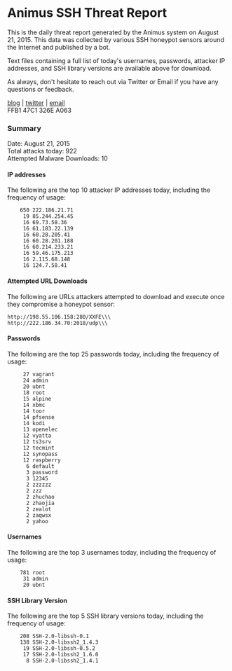# Animus SSH Threat Report

This is the daily threat report generated by the Animus system on August 21, 2015. This data was collected by various SSH honeypot sensors around the Internet and published by a bot.  

Text files containing a full list of today's usernames, passwords, attacker IP addresses, and SSH library versions are available above for download.  

As always, don't hesitate to reach out via Twitter or Email if you have any questions or feedback.  

[blog](http://morris.guru) | [twitter](https://twitter.com/andrew___morris) | [email](mailto:andrew@morris.guru)  
FFB1 47C1 326E A063  

### Summary

Date: August 21, 2015  
Total attacks today: 922  
Attempted Malware Downloads: 10 

#### IP addresses
The following are the top 10 attacker IP addresses today, including the frequency of usage:
```
    650 222.186.21.71
     19 85.244.254.45
     16 69.73.58.36
     16 61.183.22.139
     16 60.28.205.41
     16 60.28.201.188
     16 60.214.233.21
     16 59.46.175.213
     16 2.115.68.148
     16 124.7.58.41
```

#### Attempted URL Downloads
The following are URLs attackers attempted to download and execute once they compromise a honeypot sensor:
```
http://198.55.106.158:280/XXFE\\\
http://222.186.34.70:2018/udp\\\
```

#### Passwords
The following are the top 25 passwords today, including the frequency of usage:
```
     27 vagrant
     24 admin
     20 ubnt
     18 root
     15 alpine
     14 xbmc
     14 toor
     14 pfsense
     14 kodi
     13 openelec
     12 vyatta
     12 ts3srv
     12 tecmint
     12 synopass
     12 raspberry
      6 default
      3 password
      3 12345
      2 zzzzzz
      2 zzz
      2 zhuchao
      2 zhaojia
      2 zealot
      2 zaqwsx
      2 yahoo
```

#### Usernames
The following are the top 3 usernames today, including the frequency of usage:
```
    781 root
     31 admin
     20 ubnt
```

#### SSH Library Version
The following are the top 5 SSH library versions today, including the frequency of usage:
```
    208 SSH-2.0-libssh-0.1
    138 SSH-2.0-libssh2_1.4.3
     19 SSH-2.0-libssh-0.5.2
     17 SSH-2.0-libssh2_1.6.0
      8 SSH-2.0-libssh2_1.4.1
```
